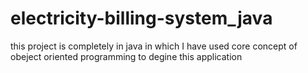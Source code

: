 # electricity-billing-system_java
this project is completely in  java in which I have used core concept of obeject oriented programming to degine this application
